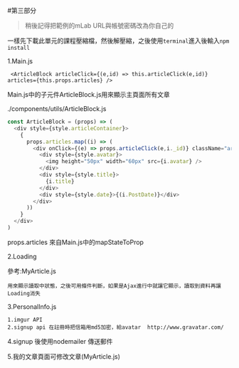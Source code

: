 #第三部分

>稍後記得把範例的mLab URL與帳號密碼改為你自己的


一樣先下載此單元的課程壓縮檔，然後解壓縮，之後使用`terminal`進入後輸入`npm install`


1.Main.js
```
 <ArticleBlock articleClick={(e,id) => this.articleClick(e,id)} articles={this.props.articles} />

```
Main.js中的子元件ArticleBlock.js用來顯示主頁面所有文章

./components/utils/ArticleBlock.js
```javascript
const ArticleBlock = (props) => (
  <div style={style.articleContainer}>
    {
      props.articles.map((i) => (
        <div onClick={(e) => props.articleClick(e,i._id)} className="articleBlock"  style={style.article} key={i._id}>
          <div style={style.avatar}>
            <img height="50px" width="60px" src={i.avatar} />
          </div>
          <div style={style.title}>
            {i.title}
          </div>
          <div style={style.date}>{(i.PostDate)}</div>
        </div>
      ))
    }
  </div>
)
``` 
props.articles 來自Main.js中的mapStateToProp



2.Loading

參考:MyArticle.js

```
用來顯示讀取中狀態，之後可用條件判斷，如果是Ajax進行中就讓它顯示，讀取到資料再讓Loading消失
```

3.PersonalInfo.js


```
1.imgur API
2.signup api 在註冊時把信箱用md5加密，給avatar  http://www.gravatar.com/
```

4.signup 後使用nodemailer 傳送郵件

5.我的文章頁面可修改文章(MyArticle.js)
